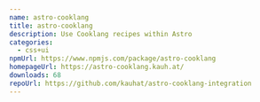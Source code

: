 ```yaml
---
name: astro-cooklang
title: astro-cooklang
description: Use Cooklang recipes within Astro
categories:
  - css+ui
npmUrl: https://www.npmjs.com/package/astro-cooklang
homepageUrl: https://astro-cooklang.kauh.at/
downloads: 68
repoUrl: https://github.com/kauhat/astro-cooklang-integration
---
```

